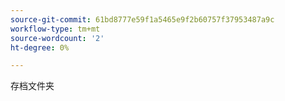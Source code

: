 ```yaml
---
source-git-commit: 61bd8777e59f1a5465e9f2b60757f37953487a9c
workflow-type: tm+mt
source-wordcount: '2'
ht-degree: 0%

---
```

存档文件夹

